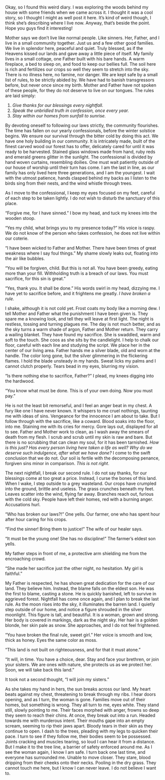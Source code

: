Okay, so I found this weird diary. I was exploring the woods behind my house with some friends when we came across it. I thought it was a cool story, so I thought I might as well post it here. It’s kind of weird though, I think she’s describing where I live now. Anyway, that’s beside the point. Hope you guys find it interesting! 

Mother says we don’t live like normal people. Like sinners. Her, Father, and I live in a small community together. Just us and a few other good families. We live in splendor here, peaceful and quiet. Truly blessed, as if the Heavens kissed our lands and gave away a little piece of itself. My family lives in a small cottage, one Father built with his bare hands. A warm fireplace, a bed to sleep on, and food to keep our bellies full. The soil here is rich and fertilizes our crops so well they seem to stretch into the sky. There is no illness here, no famine, nor danger. We are kept safe by a small list of rules, to be strictly abided by. We have had to banish transgressors before, but never once since my birth. Mother and Father have not spoken of these people, for they do not deserve to live on our tongues. The rules are laid simply:

1. *Give thanks for our blessings every nightfall.* 
2. *Speak the unbridled truth in confession, once every year.* 
3. *Stay within our homes from sunfall to sunrise.* 

By devoting oneself to following our laws strictly, the community flourishes. The time has fallen on our yearly confessionals, before the winter solstice begins. We ensure our survival through the bitter cold by doing this act. We have one holy building in our community. It is intricately made, built of the finest carved wood our forest has to offer, delicately cared for until it was ready to be harvested. Stained glass windows made from hand, ruby reds and emerald greens glitter in the sunlight. The confessional is divided by hand woven curtains, resembling doilies. One must wait patiently outside of our house of worship until their turn has come. I am the last in line, as our family has only lived here three generations, and I am the youngest. I wait with the utmost patience, hands clasped behind my backs as I listen to the birds sing from their nests, and the wind whistle through trees. 

As I move to the confessional, I keep my eyes focused on my feet, careful of each step to be taken lightly. I do not wish to disturb the sanctuary of this place. 

“Forgive me, for I have sinned.” I bow my head, and tuck my knees into the wooden stoop. 

“Yes my child, what brings you to my presence today?” His voice is raspy. We do not know of the person who takes confession, he does not live within our coterie. 

“I have been wicked to Father and Mother. There have been times of great weakness where I say foul things.” My shame slowly leaks out, floating into the air like bubbles. 

“You will be forgiven, child. But this is not all. You have been greedy, eating more than your fill. Withholding truth is a breach of our laws. You must sacrifice, for this sin is great.” 

“Yes, thank you. It shall be done.” His words swirl in my head, dizzying me. I have yet to sacrifice before, and it frightens me greatly. *I have broken a rule.* 

I shake, although it is not cold yet. Frost coats my body like a morning dew. I tell Mother and Father what the punishment I have been given is. They spare me a knowing look, and tell they will leave at first light. The night is restless, tossing and turning plagues me. The day is not much better, and as the sky turns a warm shade of argon, Father and Mother return. They carry a wailing blanket. They have found my sacrifice. She is swaddled, warm and soft to the touch. She coos as she sits by the candlelight. I help to chalk our floor, careful with each line and studying the script. We place her in the center of our living area. Father hands me a silver blade, old and worn at the handle. The color long gone, but the silver glimmering in the flickering flames. I hold the blade unsteady in my hands. Sweat licks my palms and I cannot clutch properly. Tears bead in my eyes, blurring my vision. 

“Is there nothing else to sacrifice, Father?” I plead, my knees digging into the hardwood. 

“You know what must be done. This is of your own doing. Now you must pay.” 

He is not the least bit remorseful, and I feel an anger beat in my chest. A fury like one I have never known. It whispers to me cruel nothings, taunting me with ideas of sins. Vengeance for the innocence I am about to take. But I follow through with the sacrifice, like a coward. Blood soaks into the floor, into me. Staining me with its cries for mercy. Gore lays out, displayed for all to see. Father and Mother work to clean, as I wash away the smears of death from my flesh. I scrub and scrub until my skin is raw and bare. But there is no scrubbing that can clean my soul, for it has been tarnished. *How is this just? Has every person living here taken a life as well? Why do we deserve such indulgence, after what we have done?* I come to the swift conclusion that we do not. Our soil is fertile with the decomposing penance, forgiven sins minor in comparison. *This is not right*.

The next nightfall, I break our second rule. I do not say thanks, for our blessings come at too great a price. Instead, I curse the bones of this land. When I wake, I step outside to a grey wasteland. Our crops have crumpled into the ground, brittle and useless. The grass crunches beneath my feet. Leaves scatter into the wind, flying far away. Branches reach out, furious with the cold sky. People have left their homes, red with a burning anger. Accusations hurl. 

“Who has broken our laws?!” One yells. Our farmer, one who has spent hour after hour caring for his crops. 

“Find the sinner! Bring them to justice!” The wife of our healer says. 

“It must be the young one! She has no discipline!” The farmer’s eldest son yells. 

My father steps in front of me, a protective arm shielding me from the encroaching crowd. 

“She made her sacrifice just the other night, no hesitation. My girl is faithful.” 

My Father is respected, he has shown great dedication for the care of our land. They believe him. Instead, the blame falls on the eldest son. He was the first to blame, casting a stone. He is quickly banished, left to survive in aggrieved forest. Nightfall has come once again, and I plan to break the last rule. As the moon rises into the sky, it illuminates the barren land. I quietly step outside of our home, and notice a figure shrouded in the silver moonlight. This figure is tall, and beautiful. It is a woman, grown and strong. Her body is covered in markings, dark as the night sky. Her hair is a golden blonde, her skin pale as snow. She approaches, and I do not feel frightened. 

“You have broken the final rule, sweet girl.” Her voice is smooth and low, thick as honey. Eyes the same color as moss. 

“This land is not built on righteousness, and for that it must atone.” 

“It will, in time. You have a choice, dear. Stay and face your brethren, or join your sisters. We are ones with nature, she protects us as we protect her. Soon, we will take back this land.” 

It took not a second thought, “I will join my sisters.” 

As she takes my hand in hers, the sun breaks across our land. My heart beats against my chest, threatening to break through my ribs. I hear doors opening, and as I turn, the woman is gone. Families move out of their homes, but something is wrong. They all turn to me, eyes white. They stand still, slowly pointing to me. Their faces morphed with anger, frowns so deep they seem to reach their chins. At once, they break out into a run. Headed towards me with murderous intent. Their mouths gape into an empty scream, seeming to rip their jaws apart. Bloody tears in their skin as they continue to open. I dash to the trees, pleading with my legs to quicken their pace. I turn to see if they follow me, their bodies seem to be possessed. Joints cracking and muscles tearing, so loud I can hear it from a distance. But I make it to the tree line, a barrier of safety enforced around me. As I see the woman again, I know I am safe. I turn back one last time, and everyone has surrounded me. Unable to move closer. They stare, blood dripping from their cheeks onto their necks. Pooling in the dry grass. They cannot touch me here, but I know I can never leave. I do not believe I want to.